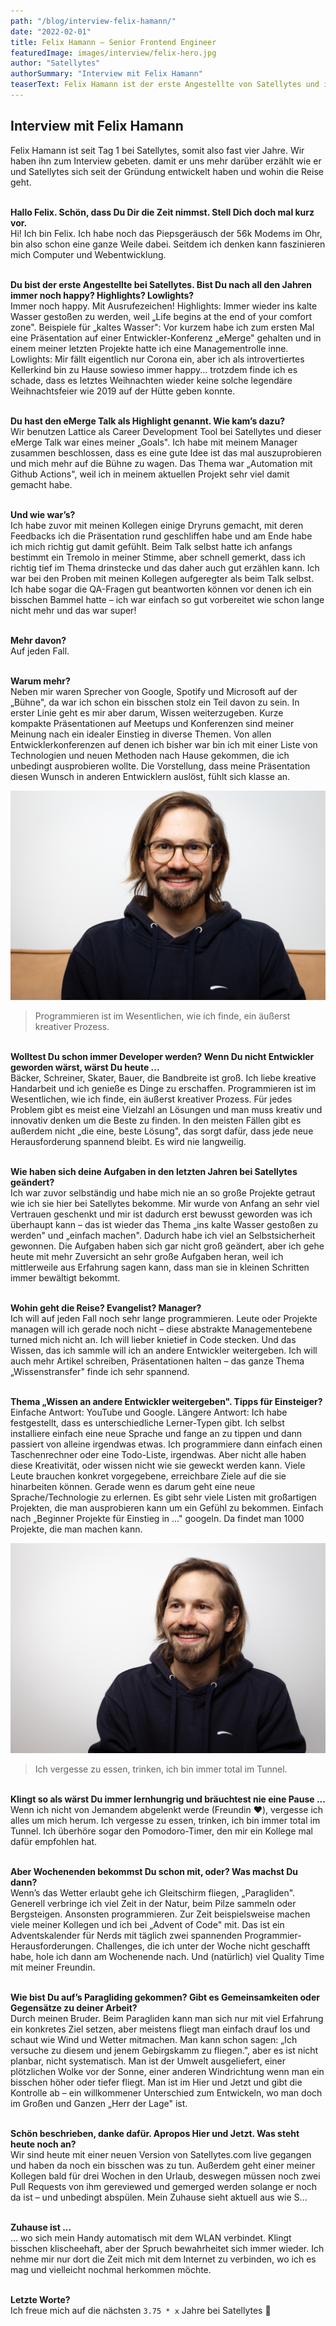 ```yaml
---
path: "/blog/interview-felix-hamann/"
date: "2022-02-01"
title: Felix Hamann – Senior Frontend Engineer 
featuredImage: images/interview/felix-hero.jpg
author: "Satellytes"
authorSummary: "Interview mit Felix Hamann"
teaserText: Felix Hamann ist der erste Angestellte von Satellytes und immer noch glücklich
---
```



## Interview mit Felix Hamann
Felix Hamann ist seit Tag 1 bei Satellytes, somit also fast vier Jahre. Wir haben ihn zum Interview gebeten. damit er uns mehr darüber erzählt wie er und Satellytes sich seit der Gründung entwickelt haben und wohin die Reise geht.

<br>**Hallo Felix. Schön, dass Du Dir die Zeit nimmst. Stell Dich doch mal kurz vor.**<br>
Hi! Ich bin Felix. Ich habe noch das Piepsgeräusch der 56k Modems im Ohr, bin also schon eine ganze Weile dabei. Seitdem ich denken kann faszinieren mich Computer und Webentwicklung.

<br>**Du bist der erste Angestellte bei Satellytes. Bist Du nach all den Jahren immer noch happy? Highlights? Lowlights?**<br>
Immer noch happy. Mit Ausrufezeichen! Highlights: Immer wieder ins kalte Wasser gestoßen zu werden, weil „Life begins at the end of your comfort zone". Beispiele für „kaltes Wasser": Vor kurzem habe ich zum ersten Mal eine Präsentation auf einer Entwickler-Konferenz „eMerge" gehalten und in einem meiner letzten Projekte hatte ich eine Managementrolle inne. Lowlights: Mir fällt eigentlich nur Corona ein, aber ich als introvertiertes Kellerkind bin zu Hause sowieso immer happy... trotzdem finde ich es schade, dass es letztes Weihnachten wieder keine solche legendäre Weihnachtsfeier wie 2019 auf der Hütte geben konnte.

<br>**Du hast den eMerge Talk als Highlight genannt. Wie kam’s dazu?**<br>
Wir benutzen Lattice als Career Development Tool bei Satellytes und dieser eMerge Talk war eines meiner „Goals". Ich habe mit meinem Manager zusammen beschlossen, dass es eine gute Idee ist das mal auszuprobieren und mich mehr auf die Bühne zu wagen. Das Thema war „Automation mit Github Actions", weil ich in meinem aktuellen Projekt sehr viel damit gemacht habe.

<br>**Und wie war’s?**<br>
Ich habe zuvor mit meinen Kollegen einige Dryruns gemacht, mit deren Feedbacks ich die Präsentation rund geschliffen habe und am Ende habe ich mich richtig gut damit gefühlt. Beim Talk selbst hatte ich anfangs bestimmt ein Tremolo in meiner Stimme, aber schnell gemerkt, dass ich richtig tief im Thema drinstecke und das daher auch gut erzählen kann. Ich war bei den Proben mit meinen Kollegen aufgeregter als beim Talk selbst. Ich habe sogar die QA-Fragen gut beantworten können vor denen ich ein bisschen Bammel hatte – ich war einfach so gut vorbereitet wie schon lange nicht mehr und das war super!

<br>**Mehr davon?**<br>
Auf jeden Fall.

<br>**Warum mehr?**<br>
Neben mir waren Sprecher von Google, Spotify und Microsoft auf der „Bühne", da war ich schon ein bisschen stolz ein Teil davon zu sein. In erster Linie geht es mir aber darum, Wissen weiterzugeben. Kurze kompakte Präsentationen auf Meetups und Konferenzen sind meiner Meinung nach ein idealer Einstieg in diverse Themen. Von allen Entwicklerkonferenzen auf denen ich bisher war bin ich mit einer Liste von Technologien und neuen Methoden nach Hause gekommen, die ich unbedingt ausprobieren wollte. Die Vorstellung, dass meine Präsentation diesen Wunsch in anderen Entwicklern auslöst, fühlt sich klasse an.

![Felix](images/interview/felix-1.jpg)

> Programmieren ist im Wesentlichen, wie ich finde, ein äußerst kreativer Prozess.

<br>**Wolltest Du schon immer Developer werden? Wenn Du nicht Entwickler geworden wärst, wärst Du heute ...**<br>
Bäcker, Schreiner, Skater, Bauer, die Bandbreite ist groß. Ich liebe kreative Handarbeit und ich genieße es Dinge zu erschaffen. Programmieren ist im Wesentlichen, wie ich finde, ein äußerst kreativer Prozess. Für jedes Problem gibt es meist eine Vielzahl an Lösungen und man muss kreativ und innovativ denken um die Beste zu finden. In den meisten Fällen gibt es außerdem nicht „die eine, beste Lösung", das sorgt dafür, dass jede neue Herausforderung spannend bleibt. Es wird nie langweilig.

<br>**Wie haben sich deine Aufgaben in den letzten Jahren bei Satellytes geändert?**<br>
Ich war zuvor selbständig und habe mich nie an so große Projekte getraut wie ich sie hier bei Satellytes bekomme. Mir wurde von Anfang an sehr viel Vertrauen geschenkt und mir ist dadurch erst bewusst geworden was ich überhaupt kann – das ist wieder das Thema „ins kalte Wasser gestoßen zu werden" und „einfach machen". Dadurch habe ich viel an Selbstsicherheit gewonnen. Die Aufgaben haben sich gar nicht groß geändert, aber ich gehe heute mit mehr Zuversicht an sehr große Aufgaben heran, weil ich mittlerweile aus Erfahrung sagen kann, dass man sie in kleinen Schritten immer bewältigt bekommt.

<br>**Wohin geht die Reise? Evangelist? Manager?**<br>
Ich will auf jeden Fall noch sehr lange programmieren. Leute oder Projekte managen will ich gerade noch nicht – diese abstrakte Managementebene turned mich nicht an. Ich will lieber knietief in Code stecken. Und das Wissen, das ich sammle will ich an andere Entwickler weitergeben. Ich will auch mehr Artikel schreiben, Präsentationen halten – das ganze Thema „Wissenstransfer" finde ich sehr spannend.

<br>**Thema „Wissen an andere Entwickler weitergeben". Tipps für Einsteiger?**<br>
Einfache Antwort: YouTube und Google. Längere Antwort: Ich habe festgestellt, dass es unterschiedliche Lerner-Typen gibt. Ich selbst installiere einfach eine neue Sprache und fange an zu tippen und dann passiert von alleine irgendwas etwas. Ich programmiere dann einfach einen Taschenrechner oder eine Todo-Liste, irgendwas. Aber nicht alle haben diese Kreativität, oder wissen nicht wie sie geweckt werden kann. Viele Leute brauchen konkret vorgegebene, erreichbare Ziele auf die sie hinarbeiten können. Gerade wenn es darum geht eine neue Sprache/Technologie zu erlernen. Es gibt sehr viele Listen mit großartigen Projekten, die man ausprobieren kann um ein Gefühl zu bekommen. Einfach nach „Beginner Projekte für Einstieg in ..." googeln. Da findet man 1000 Projekte, die man machen kann.

![Felix](images/interview/felix-2.jpg)

> Ich vergesse zu essen, trinken, ich bin immer total im Tunnel.

<br>**Klingt so als wärst Du immer lernhungrig und bräuchtest nie eine Pause ...**<br>
Wenn ich nicht von Jemandem abgelenkt werde (Freundin ❤️), vergesse ich alles um mich herum. Ich vergesse zu essen, trinken, ich bin immer total im Tunnel. Ich überhöre sogar den Pomodoro-Timer, den mir ein Kollege mal dafür empfohlen hat. 

<br>**Aber Wochenenden bekommst Du schon mit, oder? Was machst Du dann?**<br>
Wenn’s das Wetter erlaubt gehe ich Gleitschirm fliegen, „Paragliden". Generell verbringe ich viel Zeit in der Natur, beim Pilze sammeln oder Bergsteigen. Ansonsten programmieren. Zur Zeit beispielsweise machen viele meiner Kollegen und ich bei „Advent of Code" mit. Das ist ein Adventskalender für Nerds mit täglich zwei spannenden Programmier-Herausforderungen. Challenges, die ich unter der Woche nicht geschafft habe, hole ich dann am Wochenende nach. Und (natürlich) viel Quality Time mit meiner Freundin.

<br>**Wie bist Du auf’s Paragliding gekommen? Gibt es Gemeinsamkeiten oder Gegensätze zu deiner Arbeit?**<br>
Durch meinen Bruder. Beim Paragliden kann man sich nur mit viel Erfahrung ein konkretes Ziel setzen, aber meistens fliegt man einfach drauf los und schaut wie Wind und Wetter mitmachen. Man kann schon sagen: „Ich versuche zu diesem und jenem Gebirgskamm zu fliegen.", aber es ist nicht planbar, nicht systematisch. Man ist der Umwelt ausgeliefert, einer plötzlichen Wolke vor der Sonne, einer anderen Windrichtung wenn man ein bisschen höher oder tiefer fliegt. Man ist im Hier und Jetzt und gibt die Kontrolle ab – ein willkommener Unterschied zum Entwickeln, wo man doch im Großen und Ganzen „Herr der Lage" ist.

<br>**Schön beschrieben, danke dafür. Apropos Hier und Jetzt. Was steht heute noch an?**<br>
Wir sind heute mit einer neuen Version von Satellytes.com live gegangen und haben da noch ein bisschen was zu tun. Außerdem geht einer meiner Kollegen bald für drei Wochen in den Urlaub, deswegen müssen noch zwei Pull Requests von ihm gereviewed und gemerged werden solange er noch da ist – und unbedingt abspülen. Mein Zuhause sieht aktuell aus wie S...

<br>**Zuhause ist ...**<br>
... wo sich mein Handy automatisch mit dem WLAN verbindet. Klingt bisschen klischeehaft, aber der Spruch bewahrheitet sich immer wieder. Ich nehme mir nur dort die Zeit mich mit dem Internet zu verbinden, wo ich es mag und vielleicht nochmal herkommen möchte.

<br>**Letzte Worte?**<br>
Ich freue mich auf die nächsten `3.75 * x` Jahre bei Satellytes 🙌
